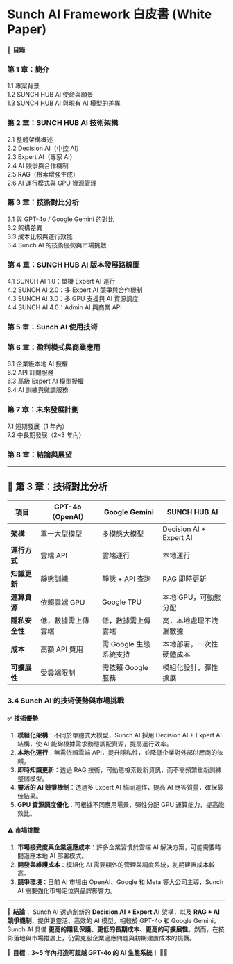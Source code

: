 # Sunch AI Framework 白皮書 (White Paper)

📌 **目錄**

### 第 1 章：簡介
  
1.1 專案背景\
1.2 SUNCH HUB AI 使命與願景\
1.3 SUNCH HUB AI 與現有 AI 模型的差異

### 第 2 章：SUNCH HUB AI 技術架構

2.1 整體架構概述\
2.2 Decision AI（中控 AI）\
2.3 Expert AI（專家 AI）\
2.4 AI 競爭與合作機制\
2.5 RAG（檢索增強生成）\
2.6 AI 運行模式與 GPU 資源管理

### 第 3 章：技術對比分析

3.1 與 GPT-4o / Google Gemini 的對比\
3.2 架構差異\
3.3 成本比較與運行效能\
3.4 Sunch AI 的技術優勢與市場挑戰

### 第 4 章：SUNCH HUB AI 版本發展路線圖

4.1 SUNCH AI 1.0：單機 Expert AI 運行\
4.2 SUNCH AI 2.0：多 Expert AI 競爭與合作機制\
4.3 SUNCH AI 3.0：多 GPU 支援與 AI 資源調度\
4.4 SUNCH AI 4.0：Admin AI 與商業 API

### 第 5 章：Sunch AI 使用技術

### 第 6 章：盈利模式與商業應用

6.1 企業級本地 AI 授權\
6.2 API 訂閱服務\
6.3 高級 Expert AI 模型授權\
6.4 AI 訓練與微調服務

### 第 7 章：未來發展計劃

7.1 短期發展（1 年內）\
7.2 中長期發展（2\~3 年內）

### 第 8 章：結論與展望

---

## 📌 第 3 章：技術對比分析

| 項目        | GPT-4o（OpenAI） | Google Gemini   | SUNCH HUB AI            |
| --------- | -------------- | --------------- | ----------------------- |
| **架構**    | 單一大型模型         | 多模態大模型          | Decision AI + Expert AI |
| **運行方式**  | 雲端 API         | 雲端運行            | 本地運行                    |
| **知識更新**  | 靜態訓練           | 靜態 + API 查詢     | RAG 即時更新                |
| **運算資源**  | 依賴雲端 GPU       | Google TPU      | 本地 GPU，可動態分配            |
| **隱私安全性** | 低，數據需上傳雲端      | 低，數據需上傳雲端       | 高，本地處理不洩漏數據             |
| **成本**    | 高額 API 費用      | 需 Google 生態系統支持 | 本地部署，一次性硬體成本            |
| **可擴展性**  | 受雲端限制          | 需依賴 Google 服務   | 模組化設計，彈性擴展              |

### 3.4 Sunch AI 的技術優勢與市場挑戰

#### **✅ 技術優勢**

1. **模組化架構**：不同於單體式大模型，Sunch AI 採用 Decision AI + Expert AI 結構，使 AI 能夠根據需求動態調配資源，提高運行效率。
2. **本地化運行**：無需依賴雲端 API，提升隱私性，並降低企業對外部供應商的依賴。
3. **即時知識更新**：透過 RAG 技術，可動態檢索最新資訊，而不需頻繁重新訓練整個模型。
4. **靈活的 AI 競爭機制**：透過多 Expert AI 協同運作，提高 AI 應答質量，確保最佳結果。
5. **GPU 資源調度優化**：可根據不同應用場景，彈性分配 GPU 運算能力，提高能效比。

#### **⚠️ 市場挑戰**

1. **市場接受度與企業適應成本**：許多企業習慣於雲端 AI 解決方案，可能需要時間適應本地 AI 部署模式。
2. **開發與維護成本**：模組化 AI 需要額外的管理與調度系統，初期建置成本較高。
3. **競爭環境**：目前 AI 市場由 OpenAI、Google 和 Meta 等大公司主導，Sunch AI 需要強化市場定位與品牌影響力。

---

📌 **結論**：
Sunch AI 透過創新的 **Decision AI + Expert AI** 架構，以及 **RAG + AI 競爭機制**，提供更靈活、高效的 AI 模型。相較於 GPT-4o 和 Google Gemini，Sunch AI 具備 **更高的隱私保護、更低的長期成本、更高的可擴展性**。然而，在技術落地與市場推廣上，仍需克服企業適應問題與初期建置成本的挑戰。

📌 **目標：3\~5 年內打造可超越 GPT-4o 的 AI 生態系統！ 🚀🔥**

